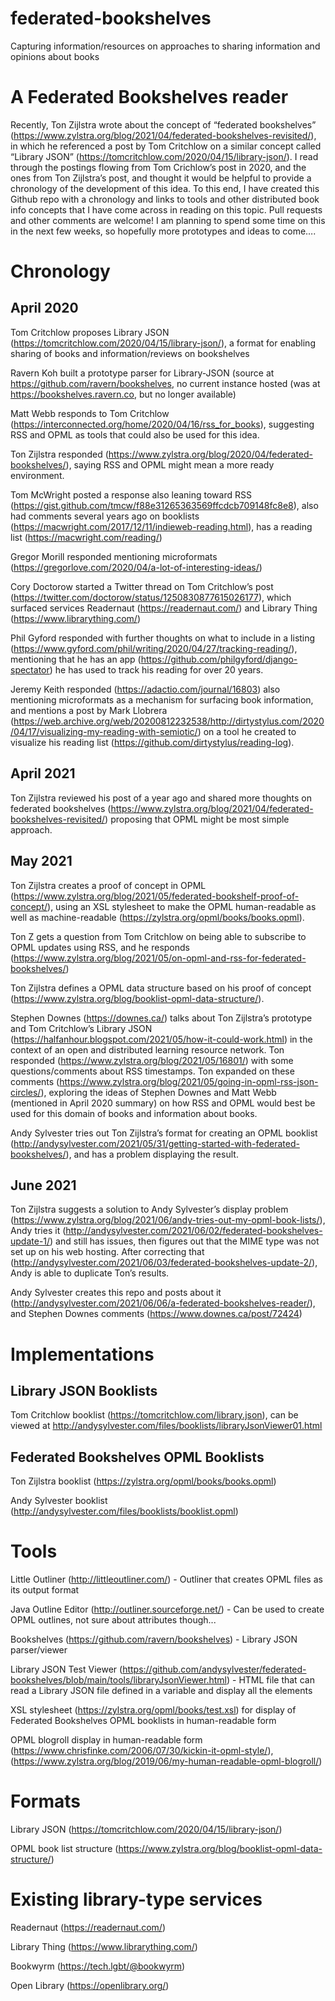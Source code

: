 # federated-bookshelves
Capturing information/resources on approaches to sharing information and opinions about books

# A Federated Bookshelves reader

Recently, Ton Zijlstra wrote about the concept of “federated bookshelves” (https://www.zylstra.org/blog/2021/04/federated-bookshelves-revisited/), in which he referenced a post by Tom Critchlow on a similar concept called “Library JSON” (https://tomcritchlow.com/2020/04/15/library-json/). I read through the postings flowing from Tom Crichlow’s post in 2020, and the ones from Ton Zijlstra’s post, and thought it would be helpful to provide a chronology of the development of this idea. To this end, I have created this Github repo with a chronology and links to tools and other distributed book info concepts that I have come across in reading on this topic. Pull requests and other comments are welcome! I am planning to spend some time on this in the next few weeks, so hopefully more prototypes and ideas to come….


# Chronology

## April 2020

Tom Critchlow proposes Library JSON (https://tomcritchlow.com/2020/04/15/library-json/), a format for enabling sharing of books and information/reviews on bookshelves

Ravern Koh built a prototype parser for Library-JSON (source at https://github.com/ravern/bookshelves, no current instance hosted (was at https://bookshelves.ravern.co, but no longer available)

Matt Webb responds to Tom Critchlow (https://interconnected.org/home/2020/04/16/rss_for_books), suggesting RSS and OPML as tools that could also be used for this idea.

Ton Zijlstra responded (https://www.zylstra.org/blog/2020/04/federated-bookshelves/), saying RSS and OPML might mean a more ready environment.

Tom McWright posted a response also leaning toward RSS (https://gist.github.com/tmcw/f88e31265363569ffcdcb709148fc8e8), also had comments several years ago on booklists (https://macwright.com/2017/12/11/indieweb-reading.html), has a reading list (https://macwright.com/reading/) 

Gregor Morill responded mentioning microformats (https://gregorlove.com/2020/04/a-lot-of-interesting-ideas/) 

Cory Doctorow started a Twitter thread on Tom Critchlow’s post (https://twitter.com/doctorow/status/1250830877615026177), which surfaced services Readernaut (https://readernaut.com/) and Library Thing (https://www.librarything.com/)

Phil Gyford responded with further thoughts on what to include in a listing (https://www.gyford.com/phil/writing/2020/04/27/tracking-reading/), mentioning that he has an app (https://github.com/philgyford/django-spectator) he has used to track his reading for over 20 years.

Jeremy Keith responded (https://adactio.com/journal/16803) also mentioning microformats as a mechanism for surfacing book information, and mentions a post by Mark Llobrera  (https://web.archive.org/web/20200812232538/http://dirtystylus.com/2020/04/17/visualizing-my-reading-with-semiotic/) on a tool he created to visualize his reading list (https://github.com/dirtystylus/reading-log).

## April 2021

Ton Zijlstra reviewed his post of a year ago and shared more thoughts on federated bookshelves (https://www.zylstra.org/blog/2021/04/federated-bookshelves-revisited/) proposing that OPML might be most simple approach.

## May 2021

Ton Zijlstra creates a proof of concept in OPML (https://www.zylstra.org/blog/2021/05/federated-bookshelf-proof-of-concept/), using an XSL stylesheet to make the OPML human-readable as well as machine-readable (https://zylstra.org/opml/books/books.opml). 

Ton Z gets a question from Tom Critchlow on being able to subscribe to OPML updates using RSS, and he responds (https://www.zylstra.org/blog/2021/05/on-opml-and-rss-for-federated-bookshelves/) 

Ton Zijlstra defines a OPML data structure based on his proof of concept (https://www.zylstra.org/blog/booklist-opml-data-structure/). 

Stephen Downes (https://downes.ca/) talks about Ton Zijlstra’s prototype and Tom Critchlow’s Library JSON (https://halfanhour.blogspot.com/2021/05/how-it-could-work.html) in the context of an open and distributed learning resource network. Ton responded (https://www.zylstra.org/blog/2021/05/16801/) with some questions/comments about RSS timestamps. Ton expanded on these comments (https://www.zylstra.org/blog/2021/05/going-in-opml-rss-json-circles/), exploring the ideas of Stephen Downes and Matt Webb (mentioned in April 2020 summary) on how RSS and OPML would best be used for this domain of books and information about books.

Andy Sylvester tries out Ton Zijlstra’s format for creating an OPML booklist (http://andysylvester.com/2021/05/31/getting-started-with-federated-bookshelves/), and has a problem displaying the result.

## June 2021

Ton Zijlstra suggests a solution to Andy Sylvester’s display problem (https://www.zylstra.org/blog/2021/06/andy-tries-out-my-opml-book-lists/), Andy tries it (http://andysylvester.com/2021/06/02/federated-bookshelves-update-1/) and still has issues, then figures out that the MIME type was not set up on his web hosting. After correcting that (http://andysylvester.com/2021/06/03/federated-bookshelves-update-2/), Andy is able to duplicate Ton’s results.

Andy Sylvester creates this repo and posts about it (http://andysylvester.com/2021/06/06/a-federated-bookshelves-reader/), and Stephen Downes comments (https://www.downes.ca/post/72424)

# Implementations

## Library JSON Booklists

Tom Critchlow booklist (https://tomcritchlow.com/library.json), can be viewed at http://andysylvester.com/files/booklists/libraryJsonViewer01.html

## Federated Bookshelves OPML Booklists

Ton Zijlstra booklist (https://zylstra.org/opml/books/books.opml)

Andy Sylvester booklist (http://andysylvester.com/files/booklists/booklist.opml)

# Tools

Little Outliner (http://littleoutliner.com/) - Outliner that creates OPML files as its output format

Java Outline Editor (http://outliner.sourceforge.net/) - Can be used to create OPML outlines, not sure about attributes though...

Bookshelves (https://github.com/ravern/bookshelves) - Library JSON parser/viewer

Library JSON Test Viewer (https://github.com/andysylvester/federated-bookshelves/blob/main/tools/libraryJsonViewer.html) - HTML file that can read a Library JSON file defined in a variable and display all the elements

XSL stylesheet (https://zylstra.org/opml/books/test.xsl)  for display of Federated Bookshelves OPML booklists in human-readable form

OPML blogroll display in human-readable form (https://www.chrisfinke.com/2006/07/30/kickin-it-opml-style/), (https://www.zylstra.org/blog/2019/06/my-human-readable-opml-blogroll/) 

# Formats

Library JSON (https://tomcritchlow.com/2020/04/15/library-json/) 

OPML book list structure (https://www.zylstra.org/blog/booklist-opml-data-structure/)

# Existing library-type services

Readernaut (https://readernaut.com/)

Library Thing (https://www.librarything.com/)

Bookwyrm (https://tech.lgbt/@bookwyrm)

Open Library (https://openlibrary.org/)

